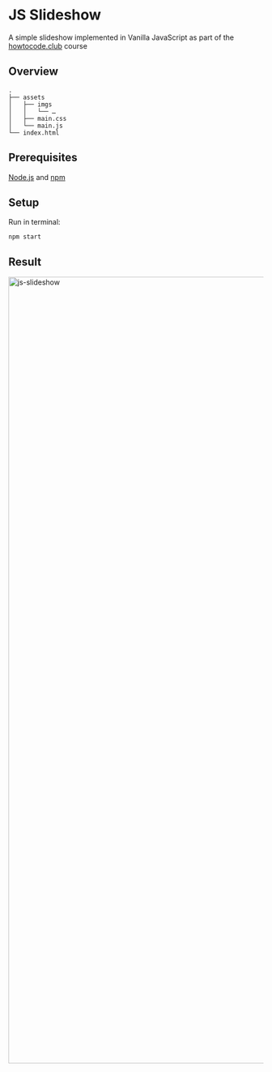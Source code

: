 # JS Slideshow

A simple slideshow implemented in Vanilla JavaScript as part of the [howtocode.club](https://howtocode.club) course

## Overview

```
.
├── assets
│   ├── imgs
│   │   └── …
│   ├── main.css
│   └── main.js
└── index.html
```

## Prerequisites

[Node.js](https://nodejs.org/) and [npm](https://www.npmjs.com/)

## Setup

Run in terminal:
```
npm start
```

## Result

<img width="1552" alt="js-slideshow" src="https://user-images.githubusercontent.com/53351370/137621381-6a87c0b3-e630-4273-9607-e2cac77ad2dc.png">
